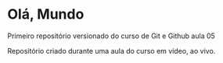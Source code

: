 # Olá, Mundo
 Primeiro repositório versionado do curso de Git e Github aula 05
 
 Repositório criado durante uma aula do curso em vídeo, ao vivo.
